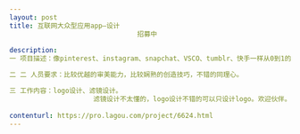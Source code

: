 ```yaml
---                
layout: post       
title: 互联网大众型应用app—设计
                                招募中
           
description: 
一 项目描述：像pinterest、instagram、snapchat、VSCO、tumblr、快手一样从0到1的产品。一个简单的产品，全球还没有这样的产品，具体是图片方面的.

二 二 人员要求：比较优越的审美能力，比较娴熟的创造技巧，不错的同理心。

三 工作内容：logo设计、滤镜设计。
                     滤镜设计不太懂的，logo设计不错的可以只设计logo。欢迎伙伴。
     
contenturl: https://pro.lagou.com/project/6624.html      
---                 
```

